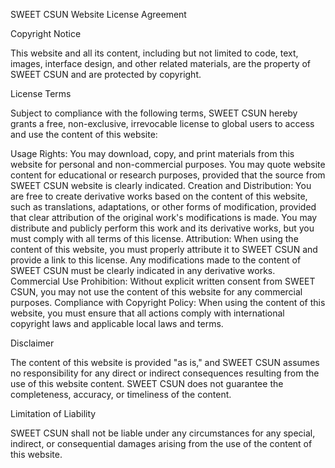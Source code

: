 SWEET CSUN Website License Agreement

Copyright Notice

This website and all its content, including but not limited to code, text, images, interface design, and other related materials, are the property of SWEET CSUN and are protected by copyright.

License Terms

Subject to compliance with the following terms, SWEET CSUN hereby grants a free, non-exclusive, irrevocable license to global users to access and use the content of this website:

Usage Rights:
You may download, copy, and print materials from this website for personal and non-commercial purposes.
You may quote website content for educational or research purposes, provided that the source from SWEET CSUN website is clearly indicated.
Creation and Distribution:
You are free to create derivative works based on the content of this website, such as translations, adaptations, or other forms of modification, provided that clear attribution of the original work's modifications is made.
You may distribute and publicly perform this work and its derivative works, but you must comply with all terms of this license.
Attribution:
When using the content of this website, you must properly attribute it to SWEET CSUN and provide a link to this license.
Any modifications made to the content of SWEET CSUN must be clearly indicated in any derivative works.
Commercial Use Prohibition:
Without explicit written consent from SWEET CSUN, you may not use the content of this website for any commercial purposes.
Compliance with Copyright Policy:
When using the content of this website, you must ensure that all actions comply with international copyright laws and applicable local laws and terms.

Disclaimer

The content of this website is provided "as is," and SWEET CSUN assumes no responsibility for any direct or indirect consequences resulting from the use of this website content. SWEET CSUN does not guarantee the completeness, accuracy, or timeliness of the content.

Limitation of Liability

SWEET CSUN shall not be liable under any circumstances for any special, indirect, or consequential damages arising from the use of the content of this website.





